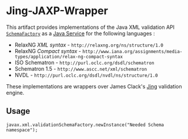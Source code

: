 # Jing-JAXP-Wrapper

This artifact provides implementations of the Java XML validation API [`SchemaFactory`](https://docs.oracle.com/javase/9/docs/api/javax/xml/validation/SchemaFactory.html)
as a [Java Service](https://docs.oracle.com/javase/9/docs/api/java/util/ServiceLoader.html) for the following languages :

* RelaxNG *XML syntax* - `http://relaxng.org/ns/structure/1.0`
* RelaxNG *Compact syntax* - `http://www.iana.org/assignments/media-types/application/relax-ng-compact-syntax`
* ISO Schematron - `http://purl.oclc.org/dsdl/schematron`
* Schematron 1.5 - `http://www.ascc.net/xml/schematron`
* NVDL - `http://purl.oclc.org/dsdl/nvdl/ns/structure/1.0`

These implementations are wrappers over James Clack's [Jing](http://www.thaiopensource.com/relaxng/jing.html) validation engine.

## Usage

```
javax.xml.validationSchemaFactory.newInstance("Needed Schema namespace");
```

